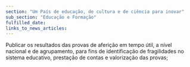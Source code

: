 ```yaml
---
section: "Um País de educação, de cultura e de ciência para inovar"
sub_section: "Educação e Formação"
fulfilled_date:
links_to_news_articles:
---
```


Publicar os resultados das provas de aferição em tempo útil, a nível nacional e de agrupamento, para fins de identificação de fragilidades no sistema educativo, prestação de contas e valorização das provas;